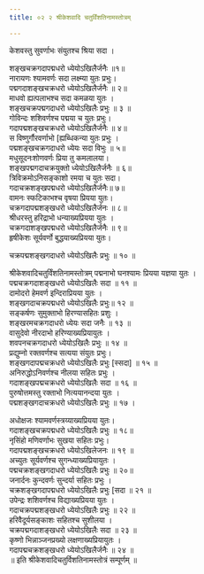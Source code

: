 ```yaml
---
title: ०२ २ श्रीकेशवादि चतुर्विंशतिनामस्तोत्रम्

---
```

 
केशवस्तु सुवर्णाभः संयुतश्च श्रिया सदा ।  

शङ्खचक्रगदापद्मधरो ध्येयोऽखिलैर्जनैः ॥१॥  
नारायणः श्यामवर्णः सदा लक्ष्म्या युतः प्रभुः।  
पद्मगदाशङ्खचक्रधरो ध्येयोऽखिलैर्जनैः ॥ २॥  
माधवो ह्यत्पलाभश्च सदा कमळया युतः ।  
शङ्खचक्रपद्मगदाधरो ध्येयोऽखिलैः प्रभुः ॥ ३ ॥  
गोविन्दः शशिवर्णश्च पद्मया च युतः प्रभुः।  
गदापद्मशङ्खचक्रधरो ध्येयोऽखिलैर्जनैः ॥ ४॥  
स विष्णुर्गौरवर्णाभो [ह्यब्धिकन्या युतः प्रभुः ।  
पद्मशङ्खचक्रगदाधरो ध्येयः सदा विभुः ॥ ५॥  
मधुसूदनःशोणवर्णः प्रिया तु कमलालया।  
शङ्खपद्मगदाचक्रयुक्तो ध्येयोऽखिलैर्जनैः ॥ ६॥  
त्रिविक्रमोऽनिसङ्काशो रमया च युतः सदा।  
गदाचक्रशङ्खपद्मधरो ध्येयोऽखिलैर्जनैः॥ ७॥  
वामनः स्फटिकाभश्च वृषया प्रियया युतः।  
चक्रगदापद्मशङ्खधरो ध्येयोऽखिलैर्जनः ॥ ८॥  
श्रीधरस्तु हरिद्राभो धन्याख्यप्रियया युतः ।  
चक्रगदाशङ्खपद्मधरो ध्येयोऽखिलैर्जनैः ॥ ९॥  
हृषीकेशः सूर्यवर्णो बुद्धयाख्यप्रियया युतः।  

चक्रपद्मशङ्खगदाधरो ध्येयोऽखिलैः प्रभुः ॥ १० ॥  

श्रीकेशवादिचतुर्विंशतिनामस्तोत्रम् पद्मनाभो घनश्यामः प्रियया यज्ञया युतः ।  
पद्मचक्रगदाशङ्खधरो ध्येयोऽखिलैः सदा ॥ ११ ॥  
दामोदरो हेमवर्ण इन्दिराप्रियया युतः ।  
शङ्खगदाचक्रपद्मधरो ध्येयोऽखिलैः प्रभुः॥ १२ ॥  
सङ्कर्षणः सुमुक्ताभो हिरण्यासहितः प्रशुः ।  
शङ्खरमचक्रगदाधरो ध्येयः सदा जनैः ॥ १३ ॥  
वासुदेवो नीरदाभो हरिण्याख्यप्रियायुतः ।  
शवपनचक्रगदाधरो ध्येयोऽखिलैः प्रभुः ॥ १४ ॥  
प्रद्युम्नो रक्तवर्णश्च सत्यया संयुतः प्रभुः।  
शङ्खगदापद्मचक्रधरो ध्येयोऽखिलैः प्रभुः [स्सदा] ॥ १५ ॥  
अनिरुद्धोऽनिवर्णश्च नीलया सहितः प्रभुः ।  
गदाशङ्खपद्मचक्रधरो ध्येयोऽखिलैः सदा ॥ १६ ॥  
पुरुषोत्तमस्तु रक्ताभो नित्ययानन्दया युतः ।  
पद्मशङ्खगदाचक्रधरो ध्येयोऽखिलैः प्रभुः ॥ १७ ।  

अधोक्षजः श्यामवर्णस्त्रय्याख्यप्रियया युतः।  
गदाशङ्खचक्रपद्मधरो ध्येयोऽखिलैः प्रभुः ॥ १८॥  
नृसिंहो मणिवर्णाभः सुखया सहितः प्रभुः।  
गदापद्मशङ्खचक्रधरो ध्येयोऽखिलेजनः ॥ १९ ॥  
अच्युतः सूर्यवर्णश्च सुगन्ध्याख्यप्रियायुतः ।  
पद्मचक्रशङ्खगदाधरो ध्येयोऽखिलैः प्रभुः ॥ २०॥  
जनार्दनः कुन्दवर्णः सुन्दर्या सहितः प्रभुः ।  
चक्रशङ्खगदापद्मधरो ध्येयोऽखिलैः प्रभुः [सदा ॥ २१ ॥  
उपेन्द्रः शशिवर्णश्च विद्याख्यप्रियया युतः ।  
गदाचक्रपद्मशङ्खधरो ध्येयोऽखिलैः प्रभुः ॥ २२ ॥  
हरिवैदूर्यसङ्काशः सहितश्च सुशीलया ।  
चक्रपद्मगदाशङ्खधरो ध्येयोऽखिलैः सदा ॥ २३ ॥  
कृष्णो भिन्नाञ्जनप्रख्यो लक्षणाख्यप्रियायुतः ।  
गदापद्मचक्रशङ्खधरो ध्येयोऽखिलैर्जनैः ॥ २४ ॥  
॥ इति श्रीकेशवादिचतुर्विशतिनामस्तोत्रं सम्पूर्णम् ॥  